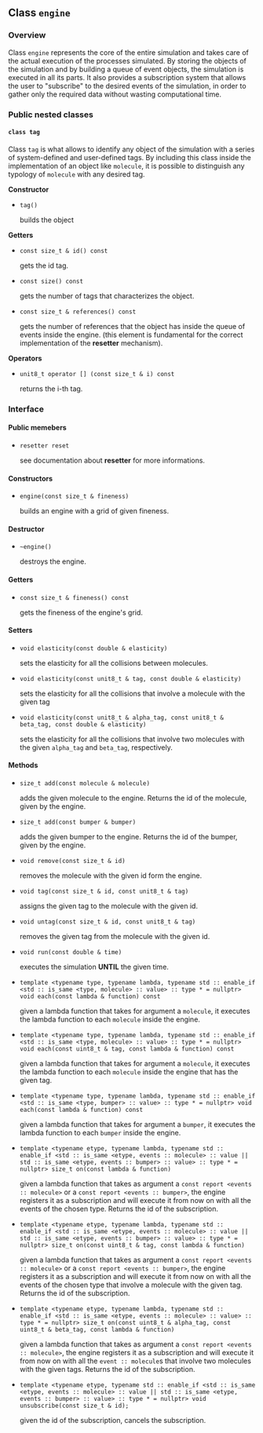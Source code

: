 ## Class `engine`

### Overview

Class `engine` represents the core of the entire simulation and takes care of the actual execution of the processes simulated. By storing the objects of the simulation and by building a queue of event objects, the simulation is executed in all its parts. It also provides a subscription system that allows the user to "subscribe" to the desired events of the simulation, in order to gather only the required data without wasting computational time.

### Public nested classes

#### `class tag`

Class `tag` is what allows to identify any object of the simulation with a series of system-defined and user-defined tags. By including this class inside the implementation of an object like `molecule`, it is possible to distinguish any typology of `molecule` with any desired tag.

**Constructor**

  * `tag()`

    builds the object

**Getters**

  * `const size_t & id() const`

    gets the id tag.

  * `const size() const`

    gets the number of tags that characterizes the object.

  * `const size_t & references() const`

    gets the number of references that the object has inside the queue of events inside the engine. (this element is fundamental for the correct implementation of the **resetter** mechanism).

**Operators**

  * `unit8_t operator [] (const size_t & i) const`

    returns the i-th tag.

### Interface

#### Public memebers

  * `resetter reset`

    see documentation about **resetter** for more informations.

#### Constructors

  * `engine(const size_t & fineness)`

    builds an engine with a grid of given fineness.

#### Destructor

  * `~engine()`

    destroys the engine.

#### Getters

  * `const size_t & fineness() const`

    gets the fineness of the engine's grid.

#### Setters

  * `void elasticity(const double & elasticity)`

    sets the elasticity for all the collisions between molecules.

  * `void elasticity(const unit8_t & tag, const double & elasticity)`

    sets the elasticity for all the collisions that involve a molecule with the given tag

  * `void elasticity(const unit8_t & alpha_tag, const unit8_t & beta_tag, const double & elasticity)`

    sets the elasticity for all the collisions that involve two molecules with the given `alpha_tag` and `beta_tag`, respectively.

#### Methods

  * `size_t add(const molecule & molecule)`

    adds the given molecule to the engine. Returns the id of the molecule, given by the engine.

  * `size_t add(const bumper & bumper)`

    adds the given bumper to the engine. Returns the id of the bumper, given by the engine.

  * `void remove(const size_t & id)`

    removes the molecule with the given id form the engine.

  * `void tag(const size_t & id, const unit8_t & tag)`

    assigns the given tag to the molecule with the given id.

  * `void untag(const size_t & id, const unit8_t & tag)`

    removes the given tag from the molecule with the given id.

  * `void run(const double & time)`

    executes the simulation **UNTIL** the given time.

  * `template <typename type, typename lambda, typename std :: enable_if <std :: is_same <type, molecule> :: value> :: type * = nullptr> void each(const lambda & function) const`

    given a lambda function that takes for argument a `molecule`, it executes the lambda function to each `molecule` inside the engine.

  * `template <typename type, typename lambda, typename std :: enable_if <std :: is_same <type, molecule> :: value> :: type * = nullptr> void each(const uint8_t & tag, const lambda & function) const`

    given a lambda function that takes for argument a `molecule`, it executes the lambda function to each `molecule` inside the engine that has the given tag.

  * `template <typename type, typename lambda, typename std :: enable_if <std :: is_same <type, bumper> :: value> :: type * = nullptr> void each(const lambda & function) const`

    given a lambda function that takes for argument a `bumper`, it executes the lambda function to each `bumper` inside the engine.

  * `template <typename etype, typename lambda, typename std :: enable_if <std :: is_same <etype, events :: molecule> :: value || std :: is_same <etype, events :: bumper> :: value> :: type * = nullptr> size_t on(const lambda & function)`

    given a lambda function that takes as argument a `const report <events :: molecule>` or a `const report <events :: bumper>`, the engine registers it as a subscription and will execute it from now on with all the events of the chosen type. Returns the id of the subscription.

  * `template <typename etype, typename lambda, typename std :: enable_if <std :: is_same <etype, events :: molecule> :: value || std :: is_same <etype, events :: bumper> :: value> :: type * = nullptr> size_t on(const uint8_t & tag, const lambda & function)`

    given a lambda function that takes as argument a `const report <events :: molecule>` or a `const report <events :: bumper>`, the engine registers it as a subscription and will execute it from now on with all the events of the chosen type that involve a molecule with the given tag. Returns the id of the subscription.

  * `template <typename etype, typename lambda, typename std :: enable_if <std :: is_same <etype, events :: molecule> :: value> :: type * = nullptr> size_t on(const uint8_t & alpha_tag, const uint8_t & beta_tag, const lambda & function)`

    given a lambda function that takes as argument a `const report <events :: molecule>`, the engine registers it as a subscription and will execute it from now on with all the `event :: molecule`s that involve two molecules with the given tags. Returns the id of the subscription.

  * `template <typename etype, typename std :: enable_if <std :: is_same <etype, events :: molecule> :: value || std :: is_same <etype, events :: bumper> :: value> :: type * = nullptr> void unsubscribe(const size_t & id);`

    given the id of the subscription, cancels the subscription.

